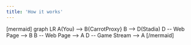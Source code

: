 ```yaml
---
title: 'How it works'
---
```


[mermaid]
graph LR
A(You) --> B{CarrotProxy}
B --> D(Stadia)
D -- Web Page --> B
B -- Web Page --> A
D -- Game Stream --> A
[/mermaid]